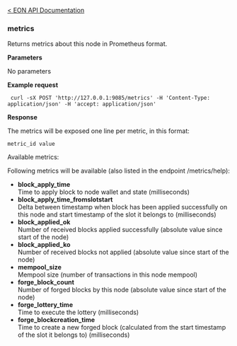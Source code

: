 [&lt; EON API Documentation](/doc/api/index.md) 
### metrics

Returns metrics about this node in Prometheus format.

**Parameters**

No parameters

**Example request**

     curl -sX POST 'http://127.0.0.1:9085/metrics' -H 'Content-Type: application/json' -H 'accept: application/json' 

**Response**

 The metrics will be exposed one line per metric, in this format:

```
metric_id value
```

Available metrics:

Following metrics will be available (also listed in the endpoint /metrics/help):

- **block_apply_time**<br>
Time to apply block to node wallet and state (milliseconds)
- **block_apply_time_fromslotstart**<br>
Delta between timestamp when block has been applied successfully on this node and start timestamp of the slot it belongs to (milliseconds)
- **block_applied_ok**<br>
Number of received blocks applied successfully (absolute value since start of the node)
- **block_applied_ko**<br>
Number of received blocks not applied (absolute value since start of the node)
- **mempool_size**<br>
Mempool size (number of transactions in this node mempool)
- **forge_block_count**<br>
Number of forged blocks by this node (absolute value since start of the node)
- **forge_lottery_time**<br>
Time to execute the lottery (milliseconds)
- **forge_blockcreation_time**<br>
Time to create a new forged block (calculated from the start timestamp of the slot it belongs to) (milliseconds)





